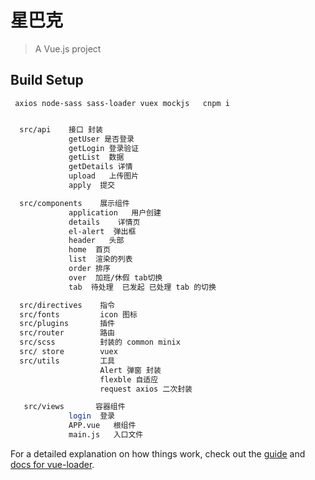 #  星巴克

> A Vue.js project

## Build Setup
     axios node-sass sass-loader vuex mockjs   cnpm i
``` bash

  src/api    接口 封装 
             getUser 是否登录 
             getLogin 登录验证
             getList  数据
             getDetails 详情
             upload   上传图片
             apply  提交

  src/components    展示组件
             application   用户创建
             details    详情页
             el-alert  弹出框
             header   头部
             home  首页
             list  渲染的列表
             order 排序
             over  加班/休假 tab切换
             tab  待处理  已发起 已处理 tab 的切换

  src/directives    指令
  src/fonts         icon 图标         
  src/plugins       插件
  src/router        路由 
  src/scss          封装的 common minix
  src/ store        vuex
  src/utils         工具
                    Alert 弹窗 封装
                    flexble 自适应
                    request axios 二次封装

   src/views       容器组件
             login  登录
             APP.vue   根组件
             main.js   入口文件         

```

For a detailed explanation on how things work, check out the [guide](http://vuejs-templates.github.io/webpack/) and [docs for vue-loader](http://vuejs.github.io/vue-loader).

                     